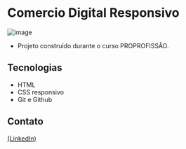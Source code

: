 # Comercio Digital Responsivo

![image](https://github.com/JoaoEduSB/ComercioDigital_Responsivo/assets/146045770/fa7207b8-17d2-478e-ac27-09b006e0877a)

- Projeto construído durante o curso PROPROFISSÃO.

## Tecnologias

- HTML
- CSS responsivo
- Git e Github

## Contato
[(LinkedIn)](https://www.linkedin.com/in/joaoedusb/)
